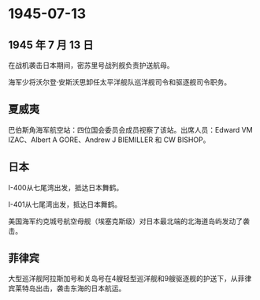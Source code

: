 # 1945-07-13

## 1945 年 7 月 13 日

在战机袭击日本期间，密苏里号战列舰负责护送航母。

海军少将沃尔登·安斯沃思卸任太平洋舰队巡洋舰司令和驱逐舰司令职务。

## 夏威夷

巴伯斯角海军航空站：四位国会委员会成员视察了该站。出席人员：Edward VM
IZAC、Albert A GORE、Andrew J BIEMILLER 和 CW BISHOP。

## 日本

I-400从七尾湾出发，抵达日本舞鹤。

I-401从七尾湾出发，抵达日本舞鹤。

美国海军约克城号航空母舰（埃塞克斯级）对日本最北端的北海道岛屿发动了袭击。

## 菲律宾

大型巡洋舰阿拉斯加号和关岛号在4艘轻型巡洋舰和9艘驱逐舰的护送下，从菲律宾莱特岛出击，袭击东海的日本航运。

